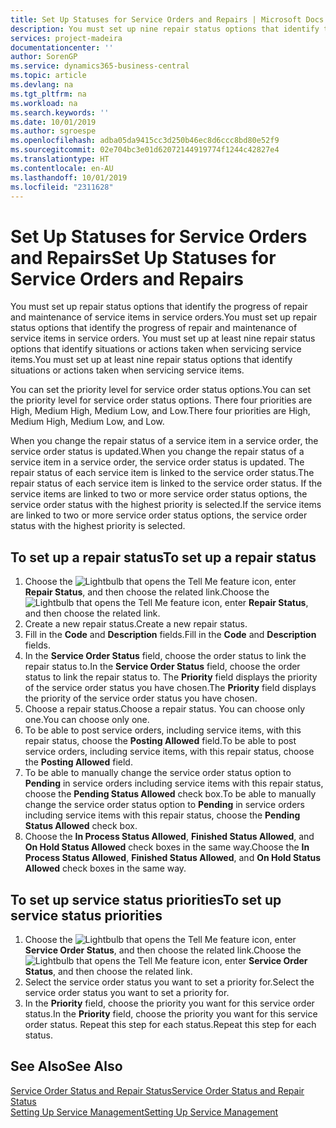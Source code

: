 ```yaml
---
title: Set Up Statuses for Service Orders and Repairs | Microsoft Docs
description: You must set up nine repair status options that identify the progress of repair and maintenance of service items in service orders.
services: project-madeira
documentationcenter: ''
author: SorenGP
ms.service: dynamics365-business-central
ms.topic: article
ms.devlang: na
ms.tgt_pltfrm: na
ms.workload: na
ms.search.keywords: ''
ms.date: 10/01/2019
ms.author: sgroespe
ms.openlocfilehash: adba05da9415cc3d250b46ec8d6ccc8bd80e52f9
ms.sourcegitcommit: 02e704bc3e01d62072144919774f1244c42827e4
ms.translationtype: HT
ms.contentlocale: en-AU
ms.lasthandoff: 10/01/2019
ms.locfileid: "2311628"
---
```

# <a name="set-up-statuses-for-service-orders-and-repairs"></a><span data-ttu-id="6917c-103">Set Up Statuses for Service Orders and Repairs</span><span class="sxs-lookup"><span data-stu-id="6917c-103">Set Up Statuses for Service Orders and Repairs</span></span>
<span data-ttu-id="6917c-104">You must set up repair status options that identify the progress of repair and maintenance of service items in service orders.</span><span class="sxs-lookup"><span data-stu-id="6917c-104">You must set up repair status options that identify the progress of repair and maintenance of service items in service orders.</span></span> <span data-ttu-id="6917c-105">You must set up at least nine repair status options that identify situations or actions taken when servicing service items.</span><span class="sxs-lookup"><span data-stu-id="6917c-105">You must set up at least nine repair status options that identify situations or actions taken when servicing service items.</span></span>  

<span data-ttu-id="6917c-106">You can set the priority level for service order status options.</span><span class="sxs-lookup"><span data-stu-id="6917c-106">You can set the priority level for service order status options.</span></span> <span data-ttu-id="6917c-107">There four priorities are High, Medium High, Medium Low, and Low.</span><span class="sxs-lookup"><span data-stu-id="6917c-107">There four priorities are High, Medium High, Medium Low, and Low.</span></span>  

<span data-ttu-id="6917c-108">When you change the repair status of a service item in a service order, the service order status is updated.</span><span class="sxs-lookup"><span data-stu-id="6917c-108">When you change the repair status of a service item in a service order, the service order status is updated.</span></span> <span data-ttu-id="6917c-109">The repair status of each service item is linked to the service order status.</span><span class="sxs-lookup"><span data-stu-id="6917c-109">The repair status of each service item is linked to the service order status.</span></span> <span data-ttu-id="6917c-110">If the service items are linked to two or more service order status options, the service order status with the highest priority is selected.</span><span class="sxs-lookup"><span data-stu-id="6917c-110">If the service items are linked to two or more service order status options, the service order status with the highest priority is selected.</span></span>  

## <a name="to-set-up-a-repair-status"></a><span data-ttu-id="6917c-111">To set up a repair status</span><span class="sxs-lookup"><span data-stu-id="6917c-111">To set up a repair status</span></span>  
1. <span data-ttu-id="6917c-112">Choose the ![Lightbulb that opens the Tell Me feature](media/ui-search/search_small.png "Tell me what you want to do") icon, enter **Repair Status**, and then choose the related link.</span><span class="sxs-lookup"><span data-stu-id="6917c-112">Choose the ![Lightbulb that opens the Tell Me feature](media/ui-search/search_small.png "Tell me what you want to do") icon, enter **Repair Status**, and then choose the related link.</span></span>
2. <span data-ttu-id="6917c-113">Create a new repair status.</span><span class="sxs-lookup"><span data-stu-id="6917c-113">Create a new repair status.</span></span>  
3. <span data-ttu-id="6917c-114">Fill in the **Code** and **Description** fields.</span><span class="sxs-lookup"><span data-stu-id="6917c-114">Fill in the **Code** and **Description** fields.</span></span>  
4. <span data-ttu-id="6917c-115">In the **Service Order Status** field, choose the order status to link the repair status to.</span><span class="sxs-lookup"><span data-stu-id="6917c-115">In the **Service Order Status** field, choose the order status to link the repair status to.</span></span> <span data-ttu-id="6917c-116">The **Priority** field displays the priority of the service order status you have chosen.</span><span class="sxs-lookup"><span data-stu-id="6917c-116">The **Priority** field displays the priority of the service order status you have chosen.</span></span>  
5. <span data-ttu-id="6917c-117">Choose a repair status.</span><span class="sxs-lookup"><span data-stu-id="6917c-117">Choose a repair status.</span></span> <span data-ttu-id="6917c-118">You can choose only one.</span><span class="sxs-lookup"><span data-stu-id="6917c-118">You can choose only one.</span></span>  
6. <span data-ttu-id="6917c-119">To be able to post service orders, including service items, with this repair status, choose the **Posting Allowed** field.</span><span class="sxs-lookup"><span data-stu-id="6917c-119">To be able to post service orders, including service items, with this repair status, choose the **Posting Allowed** field.</span></span>  
7. <span data-ttu-id="6917c-120">To be able to manually change the service order status option to **Pending** in service orders including service items with this repair status, choose the **Pending Status Allowed** check box.</span><span class="sxs-lookup"><span data-stu-id="6917c-120">To be able to manually change the service order status option to **Pending** in service orders including service items with this repair status, choose the **Pending Status Allowed** check box.</span></span>  
8. <span data-ttu-id="6917c-121">Choose the **In Process Status Allowed**, **Finished Status Allowed**, and **On Hold Status Allowed** check boxes in the same way.</span><span class="sxs-lookup"><span data-stu-id="6917c-121">Choose the **In Process Status Allowed**, **Finished Status Allowed**, and **On Hold Status Allowed** check boxes in the same way.</span></span>
  
## <a name="to-set-up-service-status-priorities"></a><span data-ttu-id="6917c-122">To set up service status priorities</span><span class="sxs-lookup"><span data-stu-id="6917c-122">To set up service status priorities</span></span>  
1. <span data-ttu-id="6917c-123">Choose the ![Lightbulb that opens the Tell Me feature](media/ui-search/search_small.png "Tell me what you want to do") icon, enter **Service Order Status**, and then choose the related link.</span><span class="sxs-lookup"><span data-stu-id="6917c-123">Choose the ![Lightbulb that opens the Tell Me feature](media/ui-search/search_small.png "Tell me what you want to do") icon, enter **Service Order Status**, and then choose the related link.</span></span>  
2. <span data-ttu-id="6917c-124">Select the service order status you want to set a priority for.</span><span class="sxs-lookup"><span data-stu-id="6917c-124">Select the service order status you want to set a priority for.</span></span>  
3. <span data-ttu-id="6917c-125">In the **Priority** field, choose the priority you want for this service order status.</span><span class="sxs-lookup"><span data-stu-id="6917c-125">In the **Priority** field, choose the priority you want for this service order status.</span></span> <span data-ttu-id="6917c-126">Repeat this step for each status.</span><span class="sxs-lookup"><span data-stu-id="6917c-126">Repeat this step for each status.</span></span>  

## <a name="see-also"></a><span data-ttu-id="6917c-127">See Also</span><span class="sxs-lookup"><span data-stu-id="6917c-127">See Also</span></span>  
[<span data-ttu-id="6917c-128">Service Order Status and Repair Status</span><span class="sxs-lookup"><span data-stu-id="6917c-128">Service Order Status and Repair Status</span></span>](service-service-order-status-and-repair-status.md)  
[<span data-ttu-id="6917c-129">Setting Up Service Management</span><span class="sxs-lookup"><span data-stu-id="6917c-129">Setting Up Service Management</span></span>](service-setup-service.md)  
